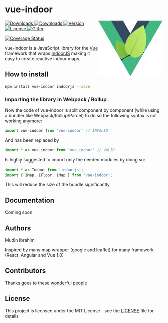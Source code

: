 # vue-indoor

<img align="right" height="178" title="vue-indoor Limit logo" src="docs/logo.png">

<a href="https://travis-ci.org/mudin/vue-indoor">
  <img src="https://travis-ci.org/mudin/vue-indoor.svg?branch=master" alt="Downloads">
</a>
<a href="https://www.npmjs.com/package/vue-indoor">
  <img src="https://img.shields.io/npm/dt/vue-indoor.svg" alt="Downloads">
</a>
<a href="https://www.npmjs.com/package/vue-indoor">
  <img src="https://img.shields.io/npm/v/vue-indoor.svg" alt="Version">
</a>
<a href="https://www.npmjs.com/package/vue-indoor">
  <img src="https://img.shields.io/npm/l/vue-indoor.svg" alt="License">
</a>
<a href="https://gitter.im/vue-indoor/Lobby?utm_source=badge&utm_medium=badge&utm_campaign=pr-badge&utm_content=badge">
  <img src="https://badges.gitter.im/vue-indoor/Lobby.svg" alt="Gitter">
</a>

[![Coverage Status](https://coveralls.io/repos/github/mudin/vue-indoor/badge.svg?branch=master)](https://coveralls.io/github/mudin/vue-indoor?branch=master)

vue-indoor is a JavaScript library for the [Vue](https://vuejs.org/) framework that wraps [IndoorJS](http://indoorjsjs.com/) making it easy to create reactive indoor maps.

## How to install

```bash
npm install vue-indoor indoorjs --save
```

### Importing the library in Webpack / Rollup

Now the code of vue-indoor is split component by component (while using a bundler like Webpack/Rollup/Parcel) to do so the following syntax is not working anymore:

```javascript
import vue-indoor from 'vue-indoor' // INVALID
```

And has been replaced by

```javascript
import * as vue-indoor from 'vue-indoor' // VALID
```

Is highly suggested to import only the needed modules by doing so:

```javascript
import * as Indoor from 'indoorjs';
import { IMap, IFloor, IMap } from 'vue-indoor';
```

This will reduce the size of the bundle significantly

## Documentation

Coming soon

## Authors

Mudin Ibrahim

Inspired by many map wrapper (google and leaflet) for many framework (React, Angular and Vue 1.0)

## Contributors

Thanks goes to these [wonderful people](https://github.com/mudin/vue-indoor/contributors)

## License

This project is licensed under the MIT License - see the [LICENSE](LICENSE) file for details
